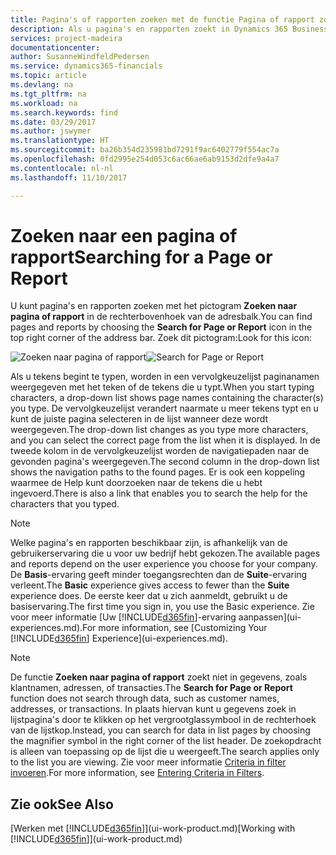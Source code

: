 ```yaml
---
title: Pagina's of rapporten zoeken met de functie Pagina of rapport zoeken | Microsoft Docs
description: Als u pagina's en rapporten zoekt in Dynamics 365 Business edition, kunt u de functie Zoeken naar pagina of rapport gebruiken.
services: project-madeira
documentationcenter: 
author: SusanneWindfeldPedersen
ms.service: dynamics365-financials
ms.topic: article
ms.devlang: na
ms.tgt_pltfrm: na
ms.workload: na
ms.search.keywords: find
ms.date: 03/29/2017
ms.author: jswymer
ms.translationtype: HT
ms.sourcegitcommit: ba26b354d235981bd7291f9ac6402779f554ac7a
ms.openlocfilehash: 0fd2995e254d053c6ac66ae6ab9153d2dfe9a4a7
ms.contentlocale: nl-nl
ms.lasthandoff: 11/10/2017

---
```

# <a name="searching-for-a-page-or-report"></a><span data-ttu-id="4c230-103">Zoeken naar een pagina of rapport</span><span class="sxs-lookup"><span data-stu-id="4c230-103">Searching for a Page or Report</span></span>
<span data-ttu-id="4c230-104">U kunt pagina's en rapporten zoeken met het pictogram **Zoeken naar pagina of rapport** in de rechterbovenhoek van de adresbalk.</span><span class="sxs-lookup"><span data-stu-id="4c230-104">You can find pages and reports by choosing the **Search for Page or Report** icon in the top right corner of the address bar.</span></span> <span data-ttu-id="4c230-105">Zoek dit pictogram:</span><span class="sxs-lookup"><span data-stu-id="4c230-105">Look for this icon:</span></span>

<span data-ttu-id="4c230-106">![Zoeken naar pagina of rapport](media/ui-search/search.png "Zoeken naar pagina of rapport")</span><span class="sxs-lookup"><span data-stu-id="4c230-106">![Search for Page or Report](media/ui-search/search.png "Search for Page or Report")</span></span>

<span data-ttu-id="4c230-107">Als u tekens begint te typen, worden in een vervolgkeuzelijst paginanamen weergegeven met het teken of de tekens die u typt.</span><span class="sxs-lookup"><span data-stu-id="4c230-107">When you start typing characters, a drop-down list shows page names containing the character(s) you type.</span></span> <span data-ttu-id="4c230-108">De vervolgkeuzelijst verandert naarmate u meer tekens typt en u kunt de juiste pagina selecteren in de lijst wanneer deze wordt weergegeven.</span><span class="sxs-lookup"><span data-stu-id="4c230-108">The drop-down list changes as you type more characters, and you can select the correct page from the list when it is displayed.</span></span> <span data-ttu-id="4c230-109">In de tweede kolom in de vervolgkeuzelijst worden de navigatiepaden naar de gevonden pagina's weergegeven.</span><span class="sxs-lookup"><span data-stu-id="4c230-109">The second column in the drop-down list shows the navigation paths to the found pages.</span></span> <span data-ttu-id="4c230-110">Er is ook een koppeling waarmee de Help kunt doorzoeken naar de tekens die u hebt ingevoerd.</span><span class="sxs-lookup"><span data-stu-id="4c230-110">There is also a link that enables you to search the help for the characters that you typed.</span></span>

> [!NOTE]  
>   <span data-ttu-id="4c230-111">Welke pagina's en rapporten beschikbaar zijn, is afhankelijk van de gebruikerservaring die u voor uw bedrijf hebt gekozen.</span><span class="sxs-lookup"><span data-stu-id="4c230-111">The available pages and reports depend on the user experience you choose for your company.</span></span> <span data-ttu-id="4c230-112">De **Basis**-ervaring geeft minder toegangsrechten dan de **Suite**-ervaring verleent.</span><span class="sxs-lookup"><span data-stu-id="4c230-112">The **Basic** experience gives access to fewer than the **Suite** experience does.</span></span> <span data-ttu-id="4c230-113">De eerste keer dat u zich aanmeldt, gebruikt u de basiservaring.</span><span class="sxs-lookup"><span data-stu-id="4c230-113">The first time you sign in, you use the Basic experience.</span></span> <span data-ttu-id="4c230-114">Zie voor meer informatie [Uw [!INCLUDE[d365fin](includes/d365fin_long_md.md)]-ervaring aanpassen](ui-experiences.md).</span><span class="sxs-lookup"><span data-stu-id="4c230-114">For more information, see [Customizing Your [!INCLUDE[d365fin](includes/d365fin_long_md.md)] Experience](ui-experiences.md).</span></span>

> [!NOTE]  
>   <span data-ttu-id="4c230-115">De functie **Zoeken naar pagina of rapport** zoekt niet in gegevens, zoals klantnamen, adressen, of transacties.</span><span class="sxs-lookup"><span data-stu-id="4c230-115">The **Search for Page or Report** function does not search through data, such as customer names, addresses, or transactions.</span></span> <span data-ttu-id="4c230-116">In plaats hiervan kunt u gegevens zoek in lijstpagina's door te klikken op het vergrootglassymbool in de rechterhoek van de lijstkop.</span><span class="sxs-lookup"><span data-stu-id="4c230-116">Instead, you can search for data in list pages by choosing the magnifier symbol in the right corner of the list header.</span></span> <span data-ttu-id="4c230-117">De zoekopdracht is alleen van toepassing op de lijst die u weergeeft.</span><span class="sxs-lookup"><span data-stu-id="4c230-117">The search applies only to the list you are viewing.</span></span> <span data-ttu-id="4c230-118">Zie voor meer informatie [Criteria in filter invoeren](ui-enter-criteria-filters.md).</span><span class="sxs-lookup"><span data-stu-id="4c230-118">For more information, see [Entering Criteria in Filters](ui-enter-criteria-filters.md).</span></span>

## <a name="see-also"></a><span data-ttu-id="4c230-119">Zie ook</span><span class="sxs-lookup"><span data-stu-id="4c230-119">See Also</span></span>
<span data-ttu-id="4c230-120">[Werken met [!INCLUDE[d365fin](includes/d365fin_md.md)]](ui-work-product.md)</span><span class="sxs-lookup"><span data-stu-id="4c230-120">[Working with [!INCLUDE[d365fin](includes/d365fin_md.md)]](ui-work-product.md)</span></span>

